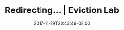 ---
title: "Redirecting... | Eviction Lab"
date: 2017-11-19T20:43:49-08:00
type: index
redirectUrl: /es/why-eviction-matters/#what-home-means
---